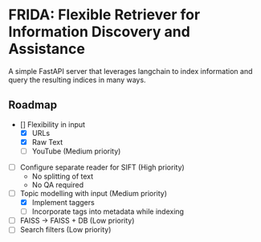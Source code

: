 # **FRIDA**: **F**lexible **R**etriever for **I**nformation **D**iscovery and **A**ssistance

A simple FastAPI server that leverages langchain to index information and query the resulting indices in many ways.

## Roadmap
- [] Flexibility in input
  - [x] URLs
  - [x] Raw Text
  - [ ] YouTube (Medium priority)
- [ ] Configure separate reader for SIFT (High priority)
  - No splitting of text
  - No QA required 
- [ ] Topic modelling with input (Medium priority)
  - [x] Implement taggers
  - [ ] Incorporate tags into metadata while indexing
- [ ] FAISS -> FAISS + DB (Low priority)
- [ ] Search filters (Low priority)
